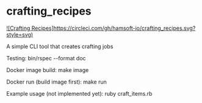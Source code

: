 # crafting_recipes
[![Crafting Recipes]https://circleci.com/gh/hamsoft-io/crafting_recipes.svg?style=svg)](https://app.circleci.com/pipelines/github/hamsoft-io/crafting_recipes)

A simple CLI tool that creates crafting jobs


Testing:
    bin/rspec --format doc

Docker image build:
    make image

Docker run (build image first):
    make run

Example usage (not implemented yet):
    ruby craft_items.rb